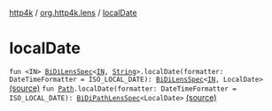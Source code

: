 [http4k](../index.md) / [org.http4k.lens](index.md) / [localDate](./local-date.md)

# localDate

`fun <IN> `[`BiDiLensSpec`](-bi-di-lens-spec/index.md)`<`[`IN`](local-date.md#IN)`, `[`String`](https://kotlinlang.org/api/latest/jvm/stdlib/kotlin/-string/index.html)`>.localDate(formatter: DateTimeFormatter = ISO_LOCAL_DATE): `[`BiDiLensSpec`](-bi-di-lens-spec/index.md)`<`[`IN`](local-date.md#IN)`, LocalDate>` [(source)](https://github.com/http4k/http4k/blob/master/http4k-core/src/main/kotlin/org/http4k/lens/lensSpec.kt#L228)
`fun `[`Path`](-path/index.md)`.localDate(formatter: DateTimeFormatter = ISO_LOCAL_DATE): `[`BiDiPathLensSpec`](-bi-di-path-lens-spec/index.md)`<LocalDate>` [(source)](https://github.com/http4k/http4k/blob/master/http4k-core/src/main/kotlin/org/http4k/lens/path.kt#L106)